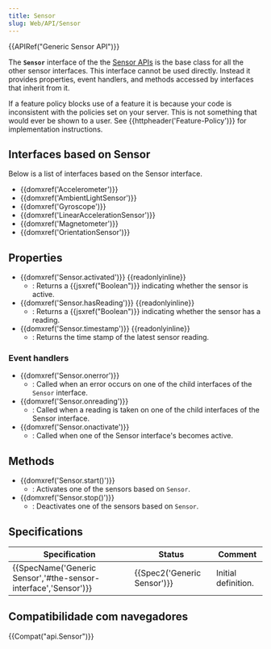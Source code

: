 ```yaml
---
title: Sensor
slug: Web/API/Sensor
---
```

{{APIRef("Generic Sensor API")}}

The **`Sensor`** interface of the the [Sensor APIs](/docs/Web/API/Sensor_APIs) is the base class for all the other sensor interfaces. This interface cannot be used directly. Instead it provides properties, event handlers, and methods accessed by interfaces that inherit from it.

If a feature policy blocks use of a feature it is because your code is inconsistent with the policies set on your server. This is not something that would ever be shown to a user. See {{httpheader('Feature-Policy')}} for implementation instructions.

## Interfaces based on Sensor

Below is a list of interfaces based on the Sensor interface.

- {{domxref('Accelerometer')}}
- {{domxref('AmbientLightSensor')}}
- {{domxref('Gyroscope')}}
- {{domxref('LinearAccelerationSensor')}}
- {{domxref('Magnetometer')}}
- {{domxref('OrientationSensor')}}

## Properties

- {{domxref('Sensor.activated')}} {{readonlyinline}}
  - : Returns a {{jsxref("Boolean")}} indicating whether the sensor is active.
- {{domxref('Sensor.hasReading')}} {{readonlyinline}}
  - : Returns a {{jsxref("Boolean")}} indicating whether the sensor has a reading.
- {{domxref('Sensor.timestamp')}} {{readonlyinline}}
  - : Returns the time stamp of the latest sensor reading.

### Event handlers

- {{domxref('Sensor.onerror')}}
  - : Called when an error occurs on one of the child interfaces of the `Sensor` interface.
- {{domxref('Sensor.onreading')}}
  - : Called when a reading is taken on one of the child interfaces of the Sensor interface.
- {{domxref('Sensor.onactivate')}}
  - : Called when one of the Sensor interface's becomes active.

## Methods

- {{domxref('Sensor.start()')}}
  - : Activates one of the sensors based on `Sensor`.
- {{domxref('Sensor.stop()')}}
  - : Deactivates one of the sensors based on `Sensor`.

## Specifications

| Specification                                                                        | Status                               | Comment             |
| ------------------------------------------------------------------------------------ | ------------------------------------ | ------------------- |
| {{SpecName('Generic Sensor','#the-sensor-interface','Sensor')}} | {{Spec2('Generic Sensor')}} | Initial definition. |

## Compatibilidade com navegadores

{{Compat("api.Sensor")}}
